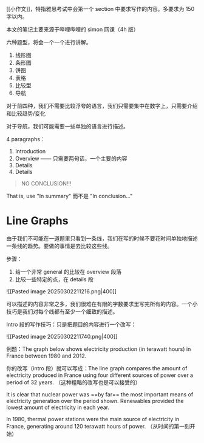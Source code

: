 [[小作文]]，特指雅思考试中会第一个 section 中要求写作的内容。多要求为 150 字以内。

本文的笔记主要来源于哔哩哔哩的 simon 网课（4h 版） 

六种题型，将会一个一个进行讲解。

1. 线形图
2. 条形图
3. 饼图
4. 表格
5. 比较型
6. 导航

对于前四种，我们不需要比较浮夸的语言，我们只需要集中在数字上，只需要介绍和比较趋势/变化

对于导航，我们可能需要一些单独的语言进行描述。


4 paragraphs：

1. Introduction 
2. Overview  —— 只需要两句话，一个主要的内容
3. Details
4. Details

> NO CONCLUSION!!!

That is, use "In summary" 而不是 "In conclusion..."

# Line Graphs

由于我们不可能在一道题里只看到一条线，我们在写的时候不要花时间单独地描述一条线的趋势。要做的事情是去比较这些线。

步骤：

1. 给一个非常 general 的比较在 overview 段落
2. 比较一些特定的点，在 details 段

![[Pasted image 20250302211216.png|400]]

可以描述的内容非常之多，我们很难在有限的字数要求里写完所有的内容。一个小技巧是我们对每个线都有至少一个细致的描述。

Intro 段的写作技巧：只是把题目的内容进行一个改写：

![[Pasted image 20250302211740.png|400]]

例题：The graph below shows electricity production (in terawatt hours) in France between 1980 and 2012. 

你的改写（intro 段）就可以写成：The line graph compares the amount of electricity produced in France using four different sources of power over a period of 32 years. （这种粗略的改写也是可以接受的）

It is clear that nuclear power was ==by far== the most important means of electricity generation over the period shown. Renewables provided the lowest amount of electricity in each year.

In 1980, thermal power stations were the main source of electricity in France, generating around 120 terawatt hours of power. （从时间的第一刻开始）